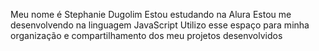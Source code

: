 Meu nome é Stephanie Dugolim
Estou estudando na Alura
Estou me desenvolvendo na linguagem JavaScript
Utilizo esse espaço para minha organização e compartilhamento dos meu projetos desenvolvidos
